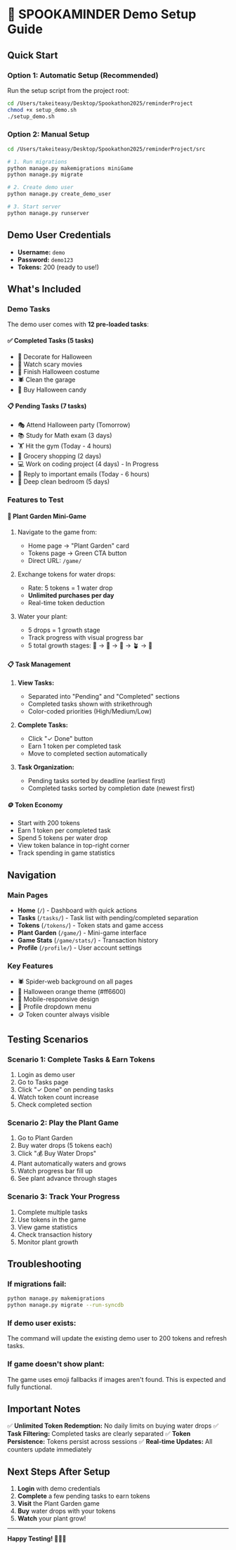 # 🎃 SPOOKAMINDER Demo Setup Guide

## Quick Start

### Option 1: Automatic Setup (Recommended)
Run the setup script from the project root:
```bash
cd /Users/takeiteasy/Desktop/Spookathon2025/reminderProject
chmod +x setup_demo.sh
./setup_demo.sh
```

### Option 2: Manual Setup
```bash
cd /Users/takeiteasy/Desktop/Spookathon2025/reminderProject/src

# 1. Run migrations
python manage.py makemigrations miniGame
python manage.py migrate

# 2. Create demo user
python manage.py create_demo_user

# 3. Start server
python manage.py runserver
```

## Demo User Credentials
- **Username:** `demo`
- **Password:** `demo123`
- **Tokens:** 200 (ready to use!)

## What's Included

### Demo Tasks
The demo user comes with **12 pre-loaded tasks**:

#### ✅ Completed Tasks (5 tasks)
- 🎃 Decorate for Halloween
- 👻 Watch scary movies
- 🦇 Finish Halloween costume
- 🕷️ Clean the garage
- 🍬 Buy Halloween candy

#### 📋 Pending Tasks (7 tasks)
- 🎭 Attend Halloween party (Tomorrow)
- 📚 Study for Math exam (3 days)
- 🏋️ Hit the gym (Today - 4 hours)
- 🛒 Grocery shopping (2 days)
- 💻 Work on coding project (4 days) - In Progress
- 📧 Reply to important emails (Today - 6 hours)
- 🧹 Deep clean bedroom (5 days)

### Features to Test

#### 🌱 Plant Garden Mini-Game
1. Navigate to the game from:
   - Home page → "Plant Garden" card
   - Tokens page → Green CTA button
   - Direct URL: `/game/`

2. Exchange tokens for water drops:
   - Rate: 5 tokens = 1 water drop
   - **Unlimited purchases per day**
   - Real-time token deduction

3. Water your plant:
   - 5 drops = 1 growth stage
   - Track progress with visual progress bar
   - 5 total growth stages: 🌰 → 🌱 → 🌿 → 🪴 → 🌳

#### 📋 Task Management
1. **View Tasks:**
   - Separated into "Pending" and "Completed" sections
   - Completed tasks shown with strikethrough
   - Color-coded priorities (High/Medium/Low)

2. **Complete Tasks:**
   - Click "✓ Done" button
   - Earn 1 token per completed task
   - Move to completed section automatically

3. **Task Organization:**
   - Pending tasks sorted by deadline (earliest first)
   - Completed tasks sorted by completion date (newest first)

#### 🪙 Token Economy
- Start with 200 tokens
- Earn 1 token per completed task
- Spend 5 tokens per water drop
- View token balance in top-right corner
- Track spending in game statistics

## Navigation

### Main Pages
- **Home** (`/`) - Dashboard with quick actions
- **Tasks** (`/tasks/`) - Task list with pending/completed separation
- **Tokens** (`/tokens/`) - Token stats and game access
- **Plant Garden** (`/game/`) - Mini-game interface
- **Game Stats** (`/game/stats/`) - Transaction history
- **Profile** (`/profile/`) - User account settings

### Key Features
- 🕷️ Spider-web background on all pages
- 🎃 Halloween orange theme (#ff6600)
- 📱 Mobile-responsive design
- 👤 Profile dropdown menu
- 🪙 Token counter always visible

## Testing Scenarios

### Scenario 1: Complete Tasks & Earn Tokens
1. Login as demo user
2. Go to Tasks page
3. Click "✓ Done" on pending tasks
4. Watch token count increase
5. Check completed section

### Scenario 2: Play the Plant Game
1. Go to Plant Garden
2. Buy water drops (5 tokens each)
3. Click "💰 Buy Water Drops"
4. Plant automatically waters and grows
5. Watch progress bar fill up
6. See plant advance through stages

### Scenario 3: Track Your Progress
1. Complete multiple tasks
2. Use tokens in the game
3. View game statistics
4. Check transaction history
5. Monitor plant growth

## Troubleshooting

### If migrations fail:
```bash
python manage.py makemigrations
python manage.py migrate --run-syncdb
```

### If demo user exists:
The command will update the existing demo user to 200 tokens and refresh tasks.

### If game doesn't show plant:
The game uses emoji fallbacks if images aren't found. This is expected and fully functional.

## Important Notes

✅ **Unlimited Token Redemption:** No daily limits on buying water drops
✅ **Task Filtering:** Completed tasks are clearly separated
✅ **Token Persistence:** Tokens persist across sessions
✅ **Real-time Updates:** All counters update immediately

## Next Steps After Setup

1. **Login** with demo credentials
2. **Complete** a few pending tasks to earn tokens
3. **Visit** the Plant Garden game
4. **Buy** water drops with your tokens
5. **Watch** your plant grow!

---

**Happy Testing! 🎃👻🌱**

